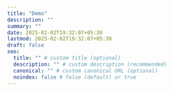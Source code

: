 ```yaml
---
title: "Demo"
description: ""
summary: ""
date: 2025-02-02T19:32:07+05:30
lastmod: 2025-02-02T19:32:07+05:30
draft: false
seo:
  title: "" # custom title (optional)
  description: "" # custom description (recommended)
  canonical: "" # custom canonical URL (optional)
  noindex: false # false (default) or true
---
```

